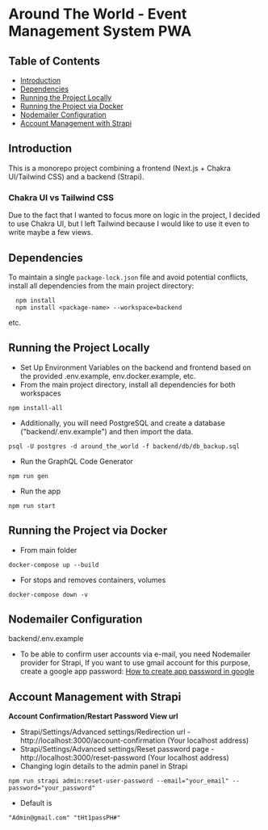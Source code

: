 # Around The World - Event Management System PWA

## Table of Contents
- [Introduction](#introduction)
- [Dependencies](#dependencies)
- [Running the Project Locally](#running-the-project-locally)
- [Running the Project via Docker](#running-the-project-via-docker)
- [Nodemailer Configuration](#nodemailer-configuration)
- [Account Management with Strapi](#account-management-with-strapi)

## Introduction
This is a monorepo project combining a frontend (Next.js + Chakra UI/Tailwind CSS) and a backend (Strapi).

### Chakra UI vs Tailwind CSS
Due to the fact that I wanted to focus more on logic in the project, I decided to use Chakra UI, but I left Tailwind because I would like to use it even to write maybe a few views.

## Dependencies
To maintain a single `package-lock.json` file and avoid potential conflicts, install all dependencies from the main project directory:
```
  npm install
  npm install <package-name> --workspace=backend
```
  etc.

## Running the Project Locally
- Set Up Environment Variables on the backend and frontend based on the provided .env.example, env.docker.example, etc.
- From the main project directory, install all dependencies for both workspaces
```
npm install-all
```
- Additionally, you will need PostgreSQL and create a database ("backend/.env.example") and then import the data.
```
psql -U postgres -d around_the_world -f backend/db/db_backup.sql
```
- Run the GraphQL Code Generator
```
npm run gen
```
- Run the app
```
npm run start
```
## Running the Project via Docker
- From main folder
```
docker-compose up --build
```
- For stops and removes containers, volumes
```
docker-compose down -v
```

## Nodemailer Configuration
backend/.env.example
- To be able to confirm user accounts via e-mail, you need Nodemailer provider for Strapi, 
If you want to use gmail account for this purpose, create a google app password:
[How to create app password in google](https://knowledge.workspace.google.com/kb/how-to-create-app-passwords-000009237)

## Account Management with Strapi
**Account Confirmation/Restart Password View url**
- Strapi/Settings/Advanced settings/Redirection url - http://localhost:3000/account-confirmation (Your localhost address)
- Strapi/Settings/Advanced settings/Reset password page - http://localhost:3000/reset-password (Your localhost address)
- Changing login details to the admin panel in Strapi
```
npm run strapi admin:reset-user-password --email="your_email" --password="your_password"
```
- Default is
```
"Admin@gmail.com" "tHt1passPH#" 
```
